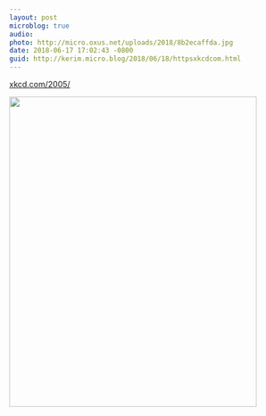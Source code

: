 ```yaml
---
layout: post
microblog: true
audio: 
photo: http://micro.oxus.net/uploads/2018/8b2ecaffda.jpg
date: 2018-06-17 17:02:43 -0800
guid: http://kerim.micro.blog/2018/06/18/httpsxkcdcom.html
---
```

[xkcd.com/2005/](https://xkcd.com/2005/)

<img src="http://micro.oxus.net/uploads/2018/8b2ecaffda.jpg" width="443" height="557" />
